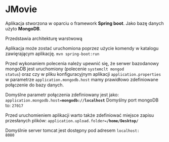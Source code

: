 # JMovie
Aplikacja stworzona w oparciu o framework <b>Spring boot</b>. Jako bazę danych użyto <b>MongoDB</b>.

Przedstawia architekturę warstwową

Aplikacja może zostać uruchomiona poprzez użycie komendy w katalogu zawięrającym aplikację.
<code>mvn spring-boot:run</code>

Przed wykonaniem polecenia należy upewnić się, że serwer bazodanowy mongoDB jest uruchomiony (polecenie <code>systemclt mongod status</code>) oraz czy w pliku konfiguracyjnym aplikacji <code>application.properties</code> w parametrze <code>application.mongodb.host</code> mamy prawidłowo zdefiniowane połączenie do bazy danych.

Domyślne parametr połączenia zdefiniowany jest jako:
<code>application.mongodb.host=<b>mongodb://localhost</b></code>
Domyślny port mongoDB to: <code>27017</code>

Przed uruchomieniem aplikacji warto także zdefiniować miejsce zapisu przesłanych plików:
<code>application.upload.folder=<b>/home/Desktop/</b></code>

Domyślnie server tomcat jest dostępny pod adresem <code>localhost: 8080</code>
